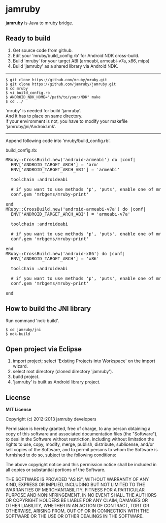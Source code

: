 jamruby
====

__jamruby__ is Java to mruby bridge.

Ready to build
----

1. Get source code from github.
2. Edit your 'mruby/build_config.rb' for Android NDK cross-build.
3. Build 'mruby' for your target ABI (armeabi, armeabi-v7a, x86, mips)
4. Build 'jamruby' as a shared library via Android NDK.

----
    $ git clone https://github.com/mruby/mruby.git
    $ git clone https://github.com/jamruby/jamruby.git
    $ cd mruby
    $ vi build_config.rb
    $ ANDROID_NDK_HOME="/path/to/your/NDK" make
    $ cd ../

'mruby' is needed for build 'jamruby'.<br/>
And it has to place on same directory.<br/>
if your environment is not, you have to modify your makefile 'jamruby/jni/Android.mk'.

----
Append following code into 'mruby/build_config.rb'.

build_config.rb:<br/>
<pre>
MRuby::CrossBuild.new('android-armeabi') do |conf|
  ENV['ANDROID_TARGET_ARCH'] = 'arm'
  ENV['ANDROID_TARGET_ARCH_ABI'] = 'armeabi'

  toolchain :androideabi

  # if you want to use methods 'p', 'puts', enable one of mrbgem 'mruby-print'.
  conf.gem 'mrbgems/mruby-print'

end
MRuby::CrossBuild.new('android-armeabi-v7a') do |conf|
  ENV['ANDROID_TARGET_ARCH_ABI'] = 'armeabi-v7a'

  toolchain :androideabi

  # if you want to use methods 'p', 'puts', enable one of mrbgem 'mruby-print'.
  conf.gem 'mrbgems/mruby-print'

end
MRuby::CrossBuild.new('android-x86') do |conf|
  ENV['ANDROID_TARGET_ARCH'] = 'x86'

  toolchain :androideabi

  # if you want to use methods 'p', 'puts', enable one of mrbgem 'mruby-print'.
  conf.gem 'mrbgems/mruby-print'

end
</pre>

How to build the JNI library
----

Run command 'ndk-build'.

    $ cd jamruby/jni
    $ ndk-build

Open project via Eclipse
----

1. import project; select 'Existing Projects into Workspace' on the import wizard.
2. select root directory (cloned directory 'jamruby').
3. build project.
4. 'jamruby' is built as Android library project.

License
----

__MIT License__

Copyright (c) 2012-2013 jamruby developers

Permission is hereby granted, free of charge, to any person obtaining a copy of this software and associated documentation files (the "Software"), to deal in the Software without restriction, including without limitation the rights to use, copy, modify, merge, publish, distribute, sublicense, and/or sell copies of the Software, and to permit persons to whom the Software is furnished to do so, subject to the following conditions:

The above copyright notice and this permission notice shall be included in all copies or substantial portions of the Software.

THE SOFTWARE IS PROVIDED "AS IS", WITHOUT WARRANTY OF ANY KIND, EXPRESS OR IMPLIED, INCLUDING BUT NOT LIMITED TO THE WARRANTIES OF MERCHANTABILITY, FITNESS FOR A PARTICULAR PURPOSE AND NONINFRINGEMENT. IN NO EVENT SHALL THE AUTHORS OR COPYRIGHT HOLDERS BE LIABLE FOR ANY CLAIM, DAMAGES OR OTHER LIABILITY, WHETHER IN AN ACTION OF CONTRACT, TORT OR OTHERWISE, ARISING FROM, OUT OF OR IN CONNECTION WITH THE SOFTWARE OR THE USE OR OTHER DEALINGS IN THE SOFTWARE.

